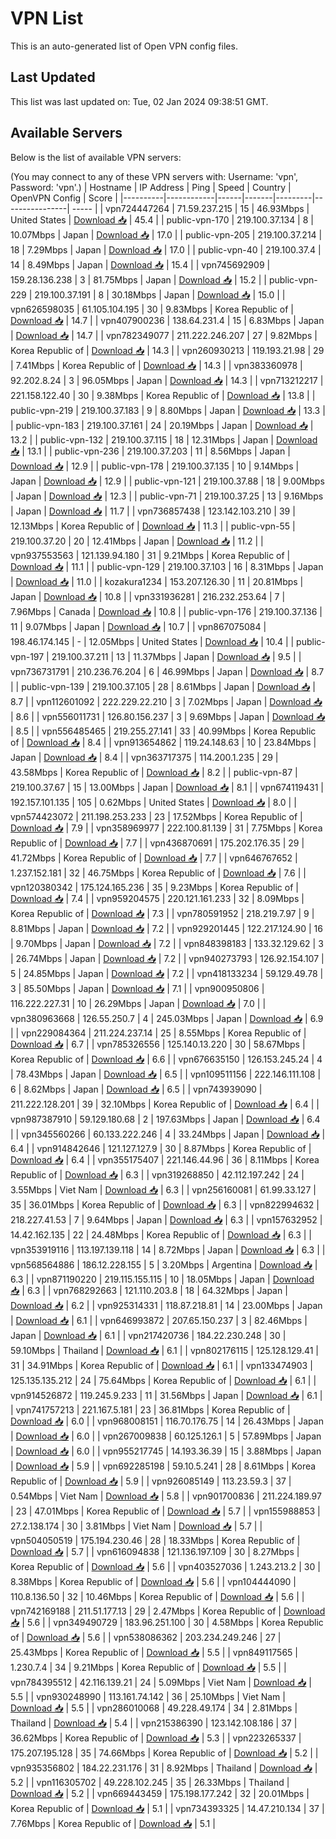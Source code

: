 # VPN List

This is an auto-generated list of Open VPN config files.

## Last Updated

This list was last updated on: Tue, 02 Jan 2024 09:38:51 GMT.

## Available Servers

Below is the list of available VPN servers:

(You may connect to any of these VPN servers with: Username: 'vpn', Password: 'vpn'.)
| Hostname | IP Address | Ping | Speed | Country | OpenVPN Config | Score |
|----------|------------|------|-------|---------|----------------| ----- |
| vpn724447264 | 71.59.237.215 | 15 | 46.93Mbps | United States | [Download 📥](./configs/server_0_US.ovpn) | 45.4 |
| public-vpn-170 | 219.100.37.134 | 8 | 10.07Mbps | Japan | [Download 📥](./configs/server_1_JP.ovpn) | 17.0 |
| public-vpn-205 | 219.100.37.214 | 18 | 7.29Mbps | Japan | [Download 📥](./configs/server_2_JP.ovpn) | 17.0 |
| public-vpn-40 | 219.100.37.4 | 14 | 8.49Mbps | Japan | [Download 📥](./configs/server_3_JP.ovpn) | 15.4 |
| vpn745692909 | 159.28.136.238 | 3 | 81.75Mbps | Japan | [Download 📥](./configs/server_4_JP.ovpn) | 15.2 |
| public-vpn-229 | 219.100.37.191 | 8 | 30.18Mbps | Japan | [Download 📥](./configs/server_5_JP.ovpn) | 15.0 |
| vpn626598035 | 61.105.104.195 | 30 | 9.83Mbps | Korea Republic of | [Download 📥](./configs/server_6_KR.ovpn) | 14.7 |
| vpn407900236 | 138.64.231.4 | 15 | 6.83Mbps | Japan | [Download 📥](./configs/server_7_JP.ovpn) | 14.7 |
| vpn782349077 | 211.222.246.207 | 27 | 9.82Mbps | Korea Republic of | [Download 📥](./configs/server_8_KR.ovpn) | 14.3 |
| vpn260930213 | 119.193.21.98 | 29 | 7.41Mbps | Korea Republic of | [Download 📥](./configs/server_9_KR.ovpn) | 14.3 |
| vpn383360978 | 92.202.8.24 | 3 | 96.05Mbps | Japan | [Download 📥](./configs/server_10_JP.ovpn) | 14.3 |
| vpn713212217 | 221.158.122.40 | 30 | 9.38Mbps | Korea Republic of | [Download 📥](./configs/server_11_KR.ovpn) | 13.8 |
| public-vpn-219 | 219.100.37.183 | 9 | 8.80Mbps | Japan | [Download 📥](./configs/server_12_JP.ovpn) | 13.3 |
| public-vpn-183 | 219.100.37.161 | 24 | 20.19Mbps | Japan | [Download 📥](./configs/server_13_JP.ovpn) | 13.2 |
| public-vpn-132 | 219.100.37.115 | 18 | 12.31Mbps | Japan | [Download 📥](./configs/server_14_JP.ovpn) | 13.1 |
| public-vpn-236 | 219.100.37.203 | 11 | 8.56Mbps | Japan | [Download 📥](./configs/server_15_JP.ovpn) | 12.9 |
| public-vpn-178 | 219.100.37.135 | 10 | 9.14Mbps | Japan | [Download 📥](./configs/server_16_JP.ovpn) | 12.9 |
| public-vpn-121 | 219.100.37.88 | 18 | 9.00Mbps | Japan | [Download 📥](./configs/server_17_JP.ovpn) | 12.3 |
| public-vpn-71 | 219.100.37.25 | 13 | 9.16Mbps | Japan | [Download 📥](./configs/server_18_JP.ovpn) | 11.7 |
| vpn736857438 | 123.142.103.210 | 39 | 12.13Mbps | Korea Republic of | [Download 📥](./configs/server_19_KR.ovpn) | 11.3 |
| public-vpn-55 | 219.100.37.20 | 20 | 12.41Mbps | Japan | [Download 📥](./configs/server_20_JP.ovpn) | 11.2 |
| vpn937553563 | 121.139.94.180 | 31 | 9.21Mbps | Korea Republic of | [Download 📥](./configs/server_21_KR.ovpn) | 11.1 |
| public-vpn-129 | 219.100.37.103 | 16 | 8.31Mbps | Japan | [Download 📥](./configs/server_22_JP.ovpn) | 11.0 |
| kozakura1234 | 153.207.126.30 | 11 | 20.81Mbps | Japan | [Download 📥](./configs/server_23_JP.ovpn) | 10.8 |
| vpn331936281 | 216.232.253.64 | 7 | 7.96Mbps | Canada | [Download 📥](./configs/server_24_CA.ovpn) | 10.8 |
| public-vpn-176 | 219.100.37.136 | 11 | 9.07Mbps | Japan | [Download 📥](./configs/server_25_JP.ovpn) | 10.7 |
| vpn867075084 | 198.46.174.145 | - | 12.05Mbps | United States | [Download 📥](./configs/server_26_US.ovpn) | 10.4 |
| public-vpn-197 | 219.100.37.211 | 13 | 11.37Mbps | Japan | [Download 📥](./configs/server_27_JP.ovpn) | 9.5 |
| vpn736731791 | 210.236.76.204 | 6 | 46.99Mbps | Japan | [Download 📥](./configs/server_28_JP.ovpn) | 8.7 |
| public-vpn-139 | 219.100.37.105 | 28 | 8.61Mbps | Japan | [Download 📥](./configs/server_29_JP.ovpn) | 8.7 |
| vpn112601092 | 222.229.22.210 | 3 | 7.02Mbps | Japan | [Download 📥](./configs/server_30_JP.ovpn) | 8.6 |
| vpn556011731 | 126.80.156.237 | 3 | 9.69Mbps | Japan | [Download 📥](./configs/server_31_JP.ovpn) | 8.5 |
| vpn556485465 | 219.255.27.141 | 33 | 40.99Mbps | Korea Republic of | [Download 📥](./configs/server_32_KR.ovpn) | 8.4 |
| vpn913654862 | 119.24.148.63 | 10 | 23.84Mbps | Japan | [Download 📥](./configs/server_33_JP.ovpn) | 8.4 |
| vpn363717375 | 114.200.1.235 | 29 | 43.58Mbps | Korea Republic of | [Download 📥](./configs/server_34_KR.ovpn) | 8.2 |
| public-vpn-87 | 219.100.37.67 | 15 | 13.00Mbps | Japan | [Download 📥](./configs/server_35_JP.ovpn) | 8.1 |
| vpn674119431 | 192.157.101.135 | 105 | 0.62Mbps | United States | [Download 📥](./configs/server_36_US.ovpn) | 8.0 |
| vpn574423072 | 211.198.253.233 | 23 | 17.52Mbps | Korea Republic of | [Download 📥](./configs/server_37_KR.ovpn) | 7.9 |
| vpn358969977 | 222.100.81.139 | 31 | 7.75Mbps | Korea Republic of | [Download 📥](./configs/server_38_KR.ovpn) | 7.7 |
| vpn436870691 | 175.202.176.35 | 29 | 41.72Mbps | Korea Republic of | [Download 📥](./configs/server_39_KR.ovpn) | 7.7 |
| vpn646767652 | 1.237.152.181 | 32 | 46.75Mbps | Korea Republic of | [Download 📥](./configs/server_40_KR.ovpn) | 7.6 |
| vpn120380342 | 175.124.165.236 | 35 | 9.23Mbps | Korea Republic of | [Download 📥](./configs/server_41_KR.ovpn) | 7.4 |
| vpn959204575 | 220.121.161.233 | 32 | 8.09Mbps | Korea Republic of | [Download 📥](./configs/server_42_KR.ovpn) | 7.3 |
| vpn780591952 | 218.219.7.97 | 9 | 8.81Mbps | Japan | [Download 📥](./configs/server_43_JP.ovpn) | 7.2 |
| vpn929201445 | 122.217.124.90 | 16 | 9.70Mbps | Japan | [Download 📥](./configs/server_44_JP.ovpn) | 7.2 |
| vpn848398183 | 133.32.129.62 | 3 | 26.74Mbps | Japan | [Download 📥](./configs/server_45_JP.ovpn) | 7.2 |
| vpn940273793 | 126.92.154.107 | 5 | 24.85Mbps | Japan | [Download 📥](./configs/server_46_JP.ovpn) | 7.2 |
| vpn418133234 | 59.129.49.78 | 3 | 85.50Mbps | Japan | [Download 📥](./configs/server_47_JP.ovpn) | 7.1 |
| vpn900950806 | 116.222.227.31 | 10 | 26.29Mbps | Japan | [Download 📥](./configs/server_48_JP.ovpn) | 7.0 |
| vpn380963668 | 126.55.250.7 | 4 | 245.03Mbps | Japan | [Download 📥](./configs/server_49_JP.ovpn) | 6.9 |
| vpn229084364 | 211.224.237.14 | 25 | 8.55Mbps | Korea Republic of | [Download 📥](./configs/server_50_KR.ovpn) | 6.7 |
| vpn785326556 | 125.140.13.220 | 30 | 58.67Mbps | Korea Republic of | [Download 📥](./configs/server_51_KR.ovpn) | 6.6 |
| vpn676635150 | 126.153.245.24 | 4 | 78.43Mbps | Japan | [Download 📥](./configs/server_52_JP.ovpn) | 6.5 |
| vpn109511156 | 222.146.111.108 | 6 | 8.62Mbps | Japan | [Download 📥](./configs/server_53_JP.ovpn) | 6.5 |
| vpn743939090 | 211.222.128.201 | 39 | 32.10Mbps | Korea Republic of | [Download 📥](./configs/server_54_KR.ovpn) | 6.4 |
| vpn987387910 | 59.129.180.68 | 2 | 197.63Mbps | Japan | [Download 📥](./configs/server_55_JP.ovpn) | 6.4 |
| vpn345560266 | 60.133.222.246 | 4 | 33.24Mbps | Japan | [Download 📥](./configs/server_56_JP.ovpn) | 6.4 |
| vpn914842646 | 121.127.127.9 | 30 | 8.87Mbps | Korea Republic of | [Download 📥](./configs/server_57_KR.ovpn) | 6.4 |
| vpn355175407 | 221.146.44.96 | 36 | 8.11Mbps | Korea Republic of | [Download 📥](./configs/server_58_KR.ovpn) | 6.3 |
| vpn319268850 | 42.112.197.242 | 24 | 3.55Mbps | Viet Nam | [Download 📥](./configs/server_59_VN.ovpn) | 6.3 |
| vpn256160081 | 61.99.33.127 | 35 | 36.01Mbps | Korea Republic of | [Download 📥](./configs/server_60_KR.ovpn) | 6.3 |
| vpn822994632 | 218.227.41.53 | 7 | 9.64Mbps | Japan | [Download 📥](./configs/server_61_JP.ovpn) | 6.3 |
| vpn157632952 | 14.42.162.135 | 22 | 24.48Mbps | Korea Republic of | [Download 📥](./configs/server_62_KR.ovpn) | 6.3 |
| vpn353919116 | 113.197.139.118 | 14 | 8.72Mbps | Japan | [Download 📥](./configs/server_63_JP.ovpn) | 6.3 |
| vpn568564886 | 186.12.228.155 | 5 | 3.20Mbps | Argentina | [Download 📥](./configs/server_64_AR.ovpn) | 6.3 |
| vpn871190220 | 219.115.155.115 | 10 | 18.05Mbps | Japan | [Download 📥](./configs/server_65_JP.ovpn) | 6.3 |
| vpn768292663 | 121.110.203.8 | 18 | 64.32Mbps | Japan | [Download 📥](./configs/server_66_JP.ovpn) | 6.2 |
| vpn925314331 | 118.87.218.81 | 14 | 23.00Mbps | Japan | [Download 📥](./configs/server_67_JP.ovpn) | 6.1 |
| vpn646993872 | 207.65.150.237 | 3 | 82.46Mbps | Japan | [Download 📥](./configs/server_68_JP.ovpn) | 6.1 |
| vpn217420736 | 184.22.230.248 | 30 | 59.10Mbps | Thailand | [Download 📥](./configs/server_69_TH.ovpn) | 6.1 |
| vpn802176115 | 125.128.129.41 | 31 | 34.91Mbps | Korea Republic of | [Download 📥](./configs/server_70_KR.ovpn) | 6.1 |
| vpn133474903 | 125.135.135.212 | 24 | 75.64Mbps | Korea Republic of | [Download 📥](./configs/server_71_KR.ovpn) | 6.1 |
| vpn914526872 | 119.245.9.233 | 11 | 31.56Mbps | Japan | [Download 📥](./configs/server_72_JP.ovpn) | 6.1 |
| vpn741757213 | 221.167.5.181 | 23 | 36.81Mbps | Korea Republic of | [Download 📥](./configs/server_73_KR.ovpn) | 6.0 |
| vpn968008151 | 116.70.176.75 | 14 | 26.43Mbps | Japan | [Download 📥](./configs/server_74_JP.ovpn) | 6.0 |
| vpn267009838 | 60.125.126.1 | 5 | 57.89Mbps | Japan | [Download 📥](./configs/server_75_JP.ovpn) | 6.0 |
| vpn955217745 | 14.193.36.39 | 15 | 3.88Mbps | Japan | [Download 📥](./configs/server_76_JP.ovpn) | 5.9 |
| vpn692285198 | 59.10.5.241 | 28 | 8.61Mbps | Korea Republic of | [Download 📥](./configs/server_77_KR.ovpn) | 5.9 |
| vpn926085149 | 113.23.59.3 | 37 | 0.54Mbps | Viet Nam | [Download 📥](./configs/server_78_VN.ovpn) | 5.8 |
| vpn901700836 | 211.224.189.97 | 23 | 47.01Mbps | Korea Republic of | [Download 📥](./configs/server_79_KR.ovpn) | 5.7 |
| vpn155988853 | 27.2.138.174 | 30 | 3.81Mbps | Viet Nam | [Download 📥](./configs/server_80_VN.ovpn) | 5.7 |
| vpn504050519 | 175.194.230.46 | 28 | 18.33Mbps | Korea Republic of | [Download 📥](./configs/server_81_KR.ovpn) | 5.7 |
| vpn616094838 | 121.136.197.109 | 30 | 8.27Mbps | Korea Republic of | [Download 📥](./configs/server_82_KR.ovpn) | 5.6 |
| vpn403527036 | 1.243.213.2 | 30 | 8.38Mbps | Korea Republic of | [Download 📥](./configs/server_83_KR.ovpn) | 5.6 |
| vpn104444090 | 110.8.136.50 | 32 | 10.46Mbps | Korea Republic of | [Download 📥](./configs/server_84_KR.ovpn) | 5.6 |
| vpn742169188 | 211.51.177.13 | 29 | 2.47Mbps | Korea Republic of | [Download 📥](./configs/server_85_KR.ovpn) | 5.6 |
| vpn349490729 | 183.96.251.100 | 30 | 4.58Mbps | Korea Republic of | [Download 📥](./configs/server_86_KR.ovpn) | 5.6 |
| vpn538086362 | 203.234.249.246 | 27 | 25.43Mbps | Korea Republic of | [Download 📥](./configs/server_87_KR.ovpn) | 5.5 |
| vpn849117565 | 1.230.7.4 | 34 | 9.21Mbps | Korea Republic of | [Download 📥](./configs/server_88_KR.ovpn) | 5.5 |
| vpn784395512 | 42.116.139.21 | 24 | 5.09Mbps | Viet Nam | [Download 📥](./configs/server_89_VN.ovpn) | 5.5 |
| vpn930248990 | 113.161.74.142 | 36 | 25.10Mbps | Viet Nam | [Download 📥](./configs/server_90_VN.ovpn) | 5.5 |
| vpn286010068 | 49.228.49.174 | 34 | 2.81Mbps | Thailand | [Download 📥](./configs/server_91_TH.ovpn) | 5.4 |
| vpn215386390 | 123.142.108.186 | 37 | 36.62Mbps | Korea Republic of | [Download 📥](./configs/server_92_KR.ovpn) | 5.3 |
| vpn223265337 | 175.207.195.128 | 35 | 74.66Mbps | Korea Republic of | [Download 📥](./configs/server_93_KR.ovpn) | 5.2 |
| vpn935356802 | 184.22.231.176 | 31 | 8.92Mbps | Thailand | [Download 📥](./configs/server_94_TH.ovpn) | 5.2 |
| vpn116305702 | 49.228.102.245 | 35 | 26.33Mbps | Thailand | [Download 📥](./configs/server_95_TH.ovpn) | 5.2 |
| vpn669443459 | 175.198.177.242 | 32 | 20.01Mbps | Korea Republic of | [Download 📥](./configs/server_96_KR.ovpn) | 5.1 |
| vpn734393325 | 14.47.210.134 | 37 | 7.76Mbps | Korea Republic of | [Download 📥](./configs/server_97_KR.ovpn) | 5.1 |
